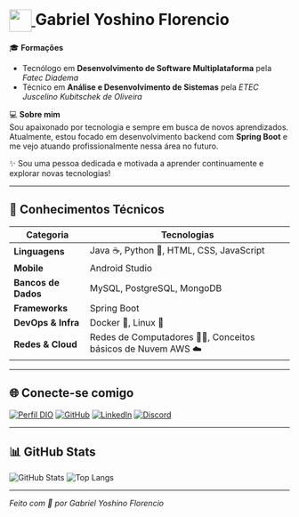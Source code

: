 <h1>
  <a href="https://www.dio.me/">
    <img align="center" width="40px" src="https://hermes.digitalinnovation.one/assets/diome/logo-minimized.png">
  </a>
  <span> Gabriel Yoshino Florencio</span>
</h1>

🎓 **Formações**  
- Tecnólogo em **Desenvolvimento de Software Multiplataforma** pela *Fatec Diadema*  
- Técnico em **Análise e Desenvolvimento de Sistemas** pela *ETEC Juscelino Kubitschek de Oliveira*

💻 **Sobre mim**  
Sou apaixonado por tecnologia e sempre em busca de novos aprendizados. Atualmente, estou focado em desenvolvimento backend com **Spring Boot** e me vejo atuando profissionalmente nessa área no futuro.

✨ Sou uma pessoa dedicada e motivada a aprender continuamente e explorar novas tecnologias!

---

## 🚀 Conhecimentos Técnicos

| Categoria              | Tecnologias                                                                 |
|------------------------|------------------------------------------------------------------------------|
| **Linguagens**         | Java ☕, Python 🐍, HTML, CSS, JavaScript                                     |
| **Mobile**             | Android Studio                                                               |
| **Bancos de Dados**    | MySQL, PostgreSQL, MongoDB                                                   |
| **Frameworks**         | Spring Boot                                                                  |
| **DevOps & Infra**     | Docker 🐳, Linux 🐧                                                           |
| **Redes & Cloud**      | Redes de Computadores 👨‍💻, Conceitos básicos de Nuvem AWS ☁️               |

---

## 🌐 Conecte-se comigo

[![Perfil DIO](https://img.shields.io/badge/-Perfil%20na%20DIO-30A3DC?style=for-the-badge&logo=spreadshirt&logoColor=white)](https://www.dio.me/users/gabrielyoshinof)
[![GitHub](https://img.shields.io/badge/-GitHub-000?style=for-the-badge&logo=github&logoColor=white)](https://github.com/YoshiDoido)
[![LinkedIn](https://img.shields.io/badge/-LinkedIn-0077B5?style=for-the-badge&logo=linkedin&logoColor=white)](https://www.linkedin.com/in/gabrielyoshino/)
[![Discord](https://img.shields.io/badge/-Discord-5865F2?style=for-the-badge&logo=discord&logoColor=white)](https://discordapp.com/users/yoshidoido)

---

## 📊 GitHub Stats

![GitHub Stats](https://github-readme-stats.vercel.app/api?username=YoshiDoido&theme=transparent&bg_color=000000&border_color=30A3DC&show_icons=true&icon_color=30A3DC&title_color=E94D5F&text_color=ffffff)
![Top Langs](https://github-readme-stats.vercel.app/api/top-langs/?username=YoshiDoido&layout=compact&bg_color=000000&border_color=30A3DC&title_color=E94D5F&text_color=ffffff)

---

*Feito com 💙 por Gabriel Yoshino Florencio*
